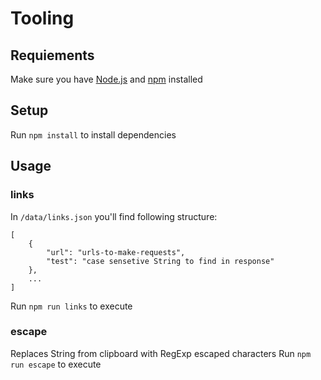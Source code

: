 # Tooling

## Requiements
Make sure you have [Node.js](https://nodejs.org/) and [npm](https://www.npmjs.com/) installed

## Setup
Run ```npm install``` to install dependencies

## Usage

### links
In `/data/links.json` you'll find following structure:
```
[
	{
		"url": "urls-to-make-requests",
		"test": "case sensetive String to find in response"
	},
	...
]
```
Run ```npm run links``` to execute

### escape
Replaces String from clipboard with RegExp escaped characters
Run ```npm run escape``` to execute
